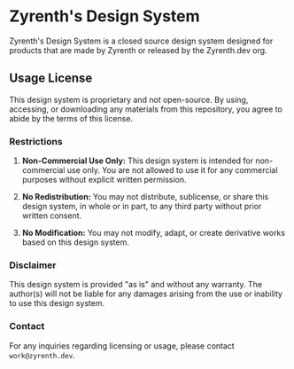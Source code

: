 # Zyrenth's Design System

Zyrenth's Design System is a closed source design system designed for products that are made by Zyrenth or released by the Zyrenth.dev org.

## Usage License

This design system is proprietary and not open-source. By using, accessing, or downloading any materials from this repository, you agree to abide by the terms of this license.

### Restrictions

1. **Non-Commercial Use Only:** This design system is intended for non-commercial use only. You are not allowed to use it for any commercial purposes without explicit written permission.

2. **No Redistribution:** You may not distribute, sublicense, or share this design system, in whole or in part, to any third party without prior written consent.

3. **No Modification:** You may not modify, adapt, or create derivative works based on this design system.

### Disclaimer

This design system is provided "as is" and without any warranty. The author(s) will not be liable for any damages arising from the use or inability to use this design system.

### Contact

For any inquiries regarding licensing or usage, please contact `work@zyrenth.dev`.